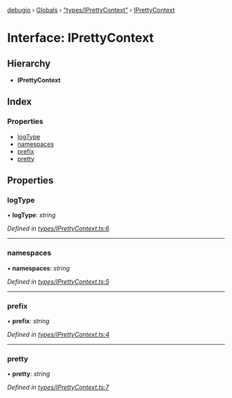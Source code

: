 [debugio](../README.md) › [Globals](../globals.md) › ["types/IPrettyContext"](../modules/_types_iprettycontext_.md) › [IPrettyContext](_types_iprettycontext_.iprettycontext.md)

# Interface: IPrettyContext

## Hierarchy

* **IPrettyContext**

## Index

### Properties

* [logType](_types_iprettycontext_.iprettycontext.md#logtype)
* [namespaces](_types_iprettycontext_.iprettycontext.md#namespaces)
* [prefix](_types_iprettycontext_.iprettycontext.md#prefix)
* [pretty](_types_iprettycontext_.iprettycontext.md#pretty)

## Properties

###  logType

• **logType**: *string*

*Defined in [types/IPrettyContext.ts:6](https://github.com/kislball/debugio/blob/264cb0b/src/types/IPrettyContext.ts#L6)*

___

###  namespaces

• **namespaces**: *string*

*Defined in [types/IPrettyContext.ts:5](https://github.com/kislball/debugio/blob/264cb0b/src/types/IPrettyContext.ts#L5)*

___

###  prefix

• **prefix**: *string*

*Defined in [types/IPrettyContext.ts:4](https://github.com/kislball/debugio/blob/264cb0b/src/types/IPrettyContext.ts#L4)*

___

###  pretty

• **pretty**: *string*

*Defined in [types/IPrettyContext.ts:7](https://github.com/kislball/debugio/blob/264cb0b/src/types/IPrettyContext.ts#L7)*
